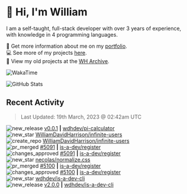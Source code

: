 # 👋 Hi, I'm William
I am a self-taught, full-stack developer with over 3 years of experience, with knowledge in 4 programming languages.

🧑 Get more information about me on my [portfolio](https://wdh.gg/dev).
<br>
💻 See more of my projects [here](https://github.com/wdhdev).
<br>
📁 View my old projects at the [WH Archive](https://wharchive.org).

![WakaTime](https://wakatime.com/badge/user/817e29c1-e1ac-4adc-936b-37bfa447c165.svg?style=for-the-badge)

![GitHub Stats](https://github-readme-stats.vercel.app/api?username=williamdavidharrison&theme=algolia&show_icons=true&border_radius=8&count_private=true&include_all_commits=true)

## Recent Activity
<!--RECENT_ACTIVITY:last_update-->
> Last Updated: 19th March, 2023 @ 02:42am UTC
<!--RECENT_ACTIVITY:last_update_end-->

<!--RECENT_ACTIVITY:start-->
![new_release](https://cdn.jsdelivr.net/gh/Readme-Workflows/Readme-Icons@main/icons/octicons/Release.svg) [v0.0.1](https://github.com/wdhdev/pi-calculator/releases/tag/v0.0.1) **|** [wdhdev/pi-calculator](https://github.com/wdhdev/pi-calculator)<br>
![new_star](https://cdn.jsdelivr.net/gh/Readme-Workflows/Readme-Icons@main/icons/octicons/StarredRepositoryYellow.svg) [WilliamDavidHarrison/infinite-users](https://github.com/WilliamDavidHarrison/infinite-users)<br>
![create_repo](https://cdn.jsdelivr.net/gh/Readme-Workflows/Readme-Icons@main/icons/octicons/Repository.svg) [WilliamDavidHarrison/infinite-users](https://github.com/WilliamDavidHarrison/infinite-users)<br>
![pr_merged](https://cdn.jsdelivr.net/gh/Readme-Workflows/Readme-Icons@main/icons/octicons/PullRequestMerged.svg) [#5091](https://github.com/is-a-dev/register/pull/5091) **|** [is-a-dev/register](https://github.com/is-a-dev/register)<br>
![changes_approved](https://cdn.jsdelivr.net/gh/Readme-Workflows/Readme-Icons@main/icons/octicons/ApprovedChanges.svg) [#5091](https://github.com/is-a-dev/register/pull/5091#pullrequestreview-1347337038) **|** [is-a-dev/register](https://github.com/is-a-dev/register)<br>
![new_star](https://cdn.jsdelivr.net/gh/Readme-Workflows/Readme-Icons@main/icons/octicons/StarredRepositoryYellow.svg) [necolas/normalize.css](https://github.com/necolas/normalize.css)<br>
![pr_merged](https://cdn.jsdelivr.net/gh/Readme-Workflows/Readme-Icons@main/icons/octicons/PullRequestMerged.svg) [#5100](https://github.com/is-a-dev/register/pull/5100) **|** [is-a-dev/register](https://github.com/is-a-dev/register)<br>
![changes_approved](https://cdn.jsdelivr.net/gh/Readme-Workflows/Readme-Icons@main/icons/octicons/ApprovedChanges.svg) [#5100](https://github.com/is-a-dev/register/pull/5100#pullrequestreview-1347333886) **|** [is-a-dev/register](https://github.com/is-a-dev/register)<br>
![new_star](https://cdn.jsdelivr.net/gh/Readme-Workflows/Readme-Icons@main/icons/octicons/StarredRepositoryYellow.svg) [wdhdev/is-a-dev-cli](https://github.com/wdhdev/is-a-dev-cli)<br>
![new_release](https://cdn.jsdelivr.net/gh/Readme-Workflows/Readme-Icons@main/icons/octicons/Release.svg) [v2.0.0](https://github.com/wdhdev/is-a-dev-cli/releases/tag/v2.0.0) **|** [wdhdev/is-a-dev-cli](https://github.com/wdhdev/is-a-dev-cli)<br>
<!--RECENT_ACTIVITY:end-->
